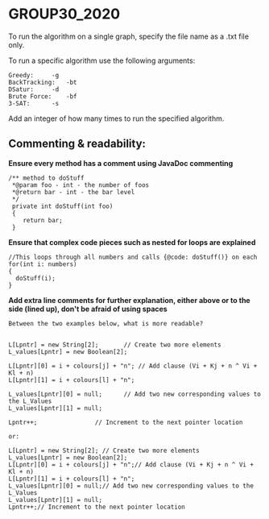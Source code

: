 # GROUP30_2020

To run the algorithm on a single graph, specify the file name as a .txt file only.

To run a specific algorithm use the following arguments:

 	Greedy: 	-g
 	BackTracking: 	-bt
 	DSatur: 	-d
 	Brute Force: 	-bf
 	3-SAT: 		-s

Add an integer of how many times to run the specified algorithm.

## Commenting & readability:

  **Ensure every method has a comment using JavaDoc commenting** 
  
  	/** method to doStuff
  	 *@param foo - int - the number of foos
  	 *@return bar - int - the bar level
	 */
	 private int doStuff(int foo)
	 {
	 	return bar;
	 }
     
  **Ensure that complex code pieces such as nested for loops are explained**
  
  	//This loops through all numbers and calls {@code: doStuff()} on each
  	for(int i: numbers)
  	{
  	  doStuff(i);
  	}
  
  **Add extra line comments for further explanation, either above or to the side (lined up), don't be afraid of using spaces**
   
    Between the two examples below, what is more readable?        
            
        
	L[Lpntr] = new String[2];		// Create two more elements
	L_values[Lpntr] = new Boolean[2];
        				
	L[Lpntr][0] = i + colours[j] + "n";	// Add clause (Vi + Kj + n ^ Vi + Kl + n) 
	L[Lpntr][1] = i + colours[l] + "n";
	
	L_values[Lpntr][0] = null;		// Add two new corresponding values to the L_Values 
	L_values[Lpntr][1] = null;
         
	Lpntr++;				// Increment to the next pointer location
  
    or:
              
	L[Lpntr] = new String[2]; // Create two more elements
	L_values[Lpntr] = new Boolean[2];
	L[Lpntr][0] = i + colours[j] + "n";// Add clause (Vi + Kj + n ^ Vi + Kl + n) 
	L[Lpntr][1] = i + colours[l] + "n";
	L_values[Lpntr][0] = null;// Add two new corresponding values to the L_Values 
	L_values[Lpntr][1] = null;
	Lpntr++;// Increment to the next pointer location
  
 
